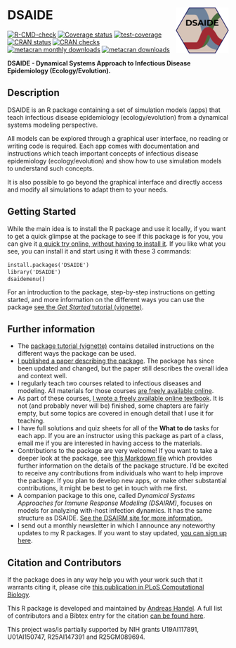 
<!-- README.md is generated from README.Rmd. Please edit that file -->

# DSAIDE <img src="man/figures/logo.png" align="right" alt="" width="120" />

<!-- badges: start -->

[![R-CMD-check](https://github.com/ahgroup/DSAIDE/workflows/R-CMD-check/badge.svg)](https://github.com/ahgroup/DSAIDE/actions)
[![Coverage
status](https://codecov.io/gh/ahgroup/DSAIDE/branch/master/graph/badge.svg?token=OGO3sVEcPD)](https://codecov.io/gh/ahgroup/DSAIDE)
[![test-coverage](https://github.com/ahgroup/DSAIDE/workflows/test-coverage/badge.svg)](https://github.com/ahgroup/DSAIDE/actions)
[![CRAN
status](https://www.r-pkg.org/badges/version/DSAIDE)](https://cran.r-project.org/package=DSAIDE)
[![CRAN
checks](https://cranchecks.info/badges/summary/DSAIDE)](https://cran.r-project.org/web/checks/check_results_DSAIDE.html)
[![metacran monthly
downloads](https://cranlogs.r-pkg.org/badges/DSAIDE)](https://cran.r-project.org/package=DSAIDE)
[![metacran
downloads](https://cranlogs.r-pkg.org/badges/grand-total/DSAIDE?color=ff69b4)](https://cran.r-project.org/package=DSAIDE)
<!-- badges: end -->

**DSAIDE - Dynamical Systems Approach to Infectious Disease Epidemiology
(Ecology/Evolution).**

## Description

DSAIDE is an R package containing a set of simulation models (apps) that
teach infectious disease epidemiology (ecology/evolution) from a
dynamical systems modeling perspective.

All models can be explored through a graphical user interface, no
reading or writing code is required. Each app comes with documentation
and instructions which teach important concepts of infectious disease
epidemiology (ecology/evolution) and show how to use simulation models
to understand such concepts.

It is also possible to go beyond the graphical interface and directly
access and modify all simulations to adapt them to your needs.

## Getting Started

While the main idea is to install the R package and use it locally, if
you want to get a quick glimpse at the package to see if this package is
for you, you can give it [a quick try online, without having to install
it](https://shiny.ovpr.uga.edu/DSAIDE/). If you like what you see, you
can install it and start using it with these 3 commands:

    install.packages('DSAIDE')
    library('DSAIDE')
    dsaidemenu()

For an introduction to the package, step-by-step instructions on getting
started, and more information on the different ways you can use the
package [see the *Get Started* tutorial
(vignette)](https://ahgroup.github.io/DSAIDE/articles/DSAIDE.html).

## Further information

-   The [package tutorial
    (vignette)](https://ahgroup.github.io/DSAIDE/articles/DSAIDE.html)
    contains detailed instructions on the different ways the package can
    be used.
-   [I published a paper describing the
    package](https://doi.org/10.1371/journal.pcbi.1005642). The package
    has since been updated and changed, but the paper still describes
    the overall idea and context well.  
-   I regularly teach two courses related to infectious diseases and
    modeling. All materials for those courses [are freely available
    online](https://andreashandel.github.io/IDEMAcourse/).
-   As part of these courses, [I wrote a freely available online
    textbook](https://andreashandel.github.io/IDEMAbook/). It is not
    (and probably never will be) finished, some chapters are fairly
    empty, but some topics are covered in enough detail that I use it
    for teaching.
-   I have full solutions and quiz sheets for all of the **What to do**
    tasks for each app. If you are an instructor using this package as
    part of a class, email me if you are interested in having access to
    the materials.
-   Contributions to the package are very welcome! If you want to take a
    deeper look at the package, see [this Markdown
    file](https://github.com/ahgroup/DSAIDE/blob/master/auxiliary/docsfordevelopers/documentation.md)
    which provides further information on the details of the package
    structure. I’d be excited to receive any contributions from
    individuals who want to help improve the package. If you plan to
    develop new apps, or make other substantial contributions, it might
    be best to get in touch with me first.
-   A companion package to this one, called *Dynamical Systems
    Approaches for Immune Response Modeling (DSAIRM)*, focuses on models
    for analyzing with-host infection dynamics. It has the same
    structure as DSAIDE. [See the DSAIRM site for more
    information.](https://ahgroup.github.io/DSAIRM/)
-   I send out a monthly newsletter in which I announce any noteworthy
    updates to my R packages. If you want to stay updated, [you can sign
    up here](https://www.andreashandel.com/susbscribe/).

## Citation and Contributors

If the package does in any way help you with your work such that it
warrants citing it, please cite [this publication in PLoS Computational
Biology](https://doi.org/10.1371/journal.pcbi.1005642).

This R package is developed and maintained by [Andreas
Handel](https://www.andreashandel.com/). A full list of contributors and
a Bibtex entry for the citation [can be found
here](https://ahgroup.github.io/DSAIDE/authors.html).

This project was/is partially supported by NIH grants U19AI117891,
U01AI150747, R25AI147391 and R25GM089694.
